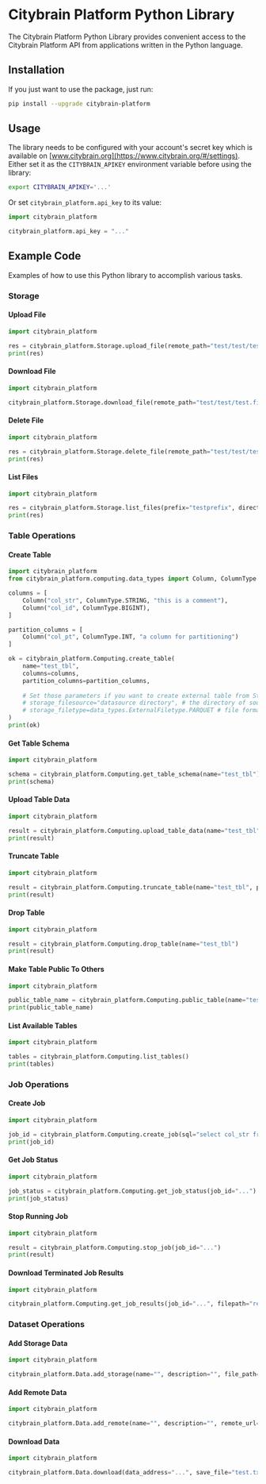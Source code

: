 # Citybrain Platform Python Library

The Citybrain Platform Python Library provides convenient access to the Citybrain Platform API from applications written in the Python language.

## Installation

If you just want to use the package, just run:

```sh
pip install --upgrade citybrain-platform
```

## Usage

The library needs to be configured with your account's secret key which is available on [www.citybrain.org](https://www.citybrain.org/#/settings). Either set it as the `CITYBRAIN_APIKEY` environment variable before using the library:

```sh
export CITYBRAIN_APIKEY='...'
```

Or set `citybrain_platform.api_key` to its value:

```python
import citybrain_platform

citybrain_platform.api_key = "..."
```

## Example Code

Examples of how to use this Python library to accomplish various tasks.

### Storage

#### Upload File

```python
import citybrain_platform

res = citybrain_platform.Storage.upload_file(remote_path="test/test/test.file", local_file="test.localfile")
print(res)
```

#### Download File

```python
import citybrain_platform

citybrain_platform.Storage.download_file(remote_path="test/test/test.file", local_file="test.localfile")
```

#### Delete File

```python
import citybrain_platform

res = citybrain_platform.Storage.delete_file(remote_path="test/test/test.file")
print(res)
```

#### List Files

```python
import citybrain_platform

res = citybrain_platform.Storage.list_files(prefix="testprefix", direct_only=False)
print(res)
```

### Table Operations

#### Create Table

```python
import citybrain_platform
from citybrain_platform.computing.data_types import Column, ColumnType

columns = [
    Column("col_str", ColumnType.STRING, "this is a comment"),
    Column("col_id", ColumnType.BIGINT),
]

partition_columns = [
    Column("col_pt", ColumnType.INT, "a column for partitioning")
]

ok = citybrain_platform.Computing.create_table(
    name="test_tbl",
    columns=columns,
    partition_columns=partition_columns,
    
    # Set those parameters if you want to create external table from Storage files
    # storage_filesource="datasource directory", # the directory of source files
    # storage_filetype=data_types.ExternalFiletype.PARQUET # file format of the source, current support PARQUET and CSV
)
print(ok)
```

#### Get Table Schema

```python
import citybrain_platform

schema = citybrain_platform.Computing.get_table_schema(name="test_tbl")
print(schema)
```

#### Upload Table Data

```python
import citybrain_platform

result = citybrain_platform.Computing.upload_table_data(name="test_tbl", append=True, csv_filepath="aa.csv", partition_key={"col_pt": "19"})
print(result)
```

#### Truncate Table

```python
import citybrain_platform

result = citybrain_platform.Computing.truncate_table(name="test_tbl", partition_key={"col_pt": "19"})
print(result)
```

#### Drop Table

```python
import citybrain_platform

result = citybrain_platform.Computing.drop_table(name="test_tbl")
print(result)
```

#### Make Table Public To Others

```python
import citybrain_platform

public_table_name = citybrain_platform.Computing.public_table(name="test_tbl")
print(public_table_name)
```

#### List Available Tables

```python
import citybrain_platform

tables = citybrain_platform.Computing.list_tables()
print(tables)
```

### Job Operations

#### Create Job

```python
import citybrain_platform

job_id = citybrain_platform.Computing.create_job(sql="select col_str from test_tbl limit 12;")
print(job_id)
```

#### Get Job Status

```python
import citybrain_platform

job_status = citybrain_platform.Computing.get_job_status(job_id="...")
print(job_status)
```

#### Stop Running Job

```python
import citybrain_platform

result = citybrain_platform.Computing.stop_job(job_id="...")
print(result)
```


#### Download Terminated Job Results

```python
import citybrain_platform

citybrain_platform.Computing.get_job_results(job_id="...", filepath="results.csv")
```

### Dataset Operations

#### Add Storage Data

```python
import citybrain_platform

citybrain_platform.Data.add_storage(name="", description="", file_path="")
```

#### Add Remote Data

```python
import citybrain_platform

citybrain_platform.Data.add_remote(name="", description="", remote_url="")
```

#### Download Data

```python
import citybrain_platform

citybrain_platform.Data.download(data_address="...", save_file="test.txt")
```